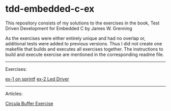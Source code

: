 # tdd-embedded-c-ex
This repository consists of my solutions to the exercises in the book, Test Driven Development for Embedded C by James W. Grenning

As the exercises were either entirely unique and had no overlap or, additional tests were added to previous versions. Thus I did not create one makefile that builds and executes all exercises together. The instructions to build and execute exercise are mentioned in the corresponding readme file.

---
Exercises:

[ex-1 on sprintf](https://github.com/NatsuDrag9/tdd-embedded-c-ex/tree/main)
[ex-2 Led Driver](https://github.com/NatsuDrag9/tdd-embedded-c-ex/tree/main/ex-2)

---
Articles:

[Circula Buffer Exercise](https://rohitimandi.medium.com/test-driven-development-for-embedded-c-by-james-w-grenning-circular-buffer-solution-6a9238fb7b32)
